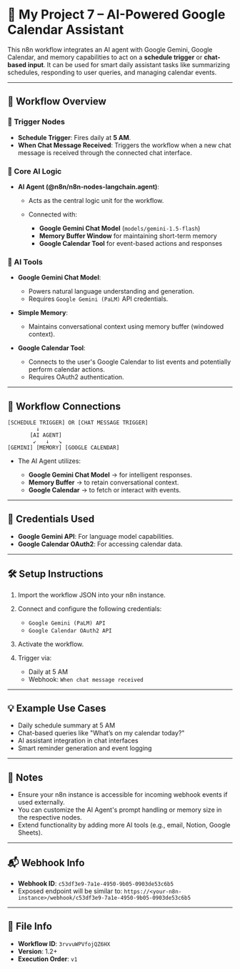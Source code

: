 
# 📅 My Project 7 – AI-Powered Google Calendar Assistant

This n8n workflow integrates an AI agent with Google Gemini, Google Calendar, and memory capabilities to act on a **schedule trigger** or **chat-based input**. It can be used for smart daily assistant tasks like summarizing schedules, responding to user queries, and managing calendar events.

---

## 🔧 Workflow Overview

### 📌 Trigger Nodes

* **Schedule Trigger**: Fires daily at **5 AM**.
* **When Chat Message Received**: Triggers the workflow when a new chat message is received through the connected chat interface.

### 🧠 Core AI Logic

* **AI Agent (@n8n/n8n-nodes-langchain.agent)**:

  * Acts as the central logic unit for the workflow.
  * Connected with:

    * **Google Gemini Chat Model** (`models/gemini-1.5-flash`)
    * **Memory Buffer Window** for maintaining short-term memory
    * **Google Calendar Tool** for event-based actions and responses

### 🤖 AI Tools

* **Google Gemini Chat Model**:

  * Powers natural language understanding and generation.
  * Requires `Google Gemini (PaLM)` API credentials.

* **Simple Memory**:

  * Maintains conversational context using memory buffer (windowed context).

* **Google Calendar Tool**:

  * Connects to the user's Google Calendar to list events and potentially perform calendar actions.
  * Requires OAuth2 authentication.

---

## 🔄 Workflow Connections

```plaintext
[SCHEDULE TRIGGER] OR [CHAT MESSAGE TRIGGER]
         ↓
       [AI AGENT]
        ↙   ↓   ↘
[GEMINI] [MEMORY] [GOOGLE CALENDAR]
```

* The AI Agent utilizes:

  * **Google Gemini Chat Model** → for intelligent responses.
  * **Memory Buffer** → to retain conversational context.
  * **Google Calendar** → to fetch or interact with events.

---

## 🔐 Credentials Used

* **Google Gemini API**: For language model capabilities.
* **Google Calendar OAuth2**: For accessing calendar data.

---

## 🛠️ Setup Instructions

1. Import the workflow JSON into your n8n instance.
2. Connect and configure the following credentials:

   * `Google Gemini (PaLM) API`
   * `Google Calendar OAuth2 API`
3. Activate the workflow.
4. Trigger via:

   * Daily at 5 AM
   * Webhook: `When chat message received`

---

## 💡 Example Use Cases

* Daily schedule summary at 5 AM
* Chat-based queries like "What’s on my calendar today?"
* AI assistant integration in chat interfaces
* Smart reminder generation and event logging

---

## 📎 Notes

* Ensure your n8n instance is accessible for incoming webhook events if used externally.
* You can customize the AI Agent's prompt handling or memory size in the respective nodes.
* Extend functionality by adding more AI tools (e.g., email, Notion, Google Sheets).

---

## 📬 Webhook Info

* **Webhook ID**: `c53df3e9-7a1e-4950-9b05-0903de53c6b5`
* Exposed endpoint will be similar to:
  `https://<your-n8n-instance>/webhook/c53df3e9-7a1e-4950-9b05-0903de53c6b5`

---

## 📁 File Info

* **Workflow ID**: `3rvvuWPVfojQZ6HX`
* **Version**: 1.2+
* **Execution Order**: `v1`


